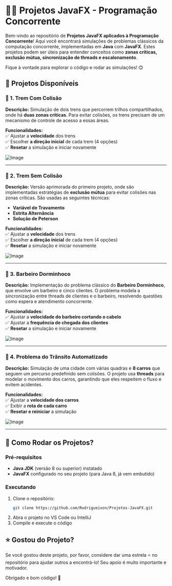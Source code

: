 # 🚆💡 Projetos JavaFX - Programação Concorrente

Bem-vindo ao repositório de **Projetos JavaFX aplicados à Programação Concorrente**! Aqui você encontrará simulações de problemas clássicos da computação concorrente, implementadas em **Java** com **JavaFX**. Estes projetos podem ser úteis para entender conceitos como **zonas críticas, exclusão mútua, sincronização de threads e escalonamento**.  

Fique à vontade para explorar o código e rodar as simulações! 😊  

## 📌 Projetos Disponíveis

### 🚄 1. Trem Com Colisão  
**Descrição:** Simulação de dois trens que percorrem trilhos compartilhados, onde há **duas zonas críticas**. Para evitar colisões, os trens precisam de um mecanismo de controle de acesso a essas áreas.  

**Funcionalidades:**  
✅ Ajustar a **velocidade** dos trens  
✅ Escolher **a direção inicial** de cada trem (4 opções)  
✅ **Resetar** a simulação e iniciar novamente  

![Image](https://github.com/user-attachments/assets/5f63c168-0fd7-4056-bc85-d505551c0c0c)

---

### 🚦 2. Trem Sem Colisão  
**Descrição:** Versão aprimorada do primeiro projeto, onde são implementadas estratégias de **exclusão mútua** para evitar colisões nas zonas críticas. São usadas as seguintes técnicas:  
- **Variável de Travamento**  
- **Estrita Alternância**  
- **Solução de Peterson**  

**Funcionalidades:**  
✅ Ajustar a **velocidade** dos trens  
✅ Escolher **a direção inicial** de cada trem (4 opções)  
✅ **Resetar** a simulação e iniciar novamente  

![Image](https://github.com/user-attachments/assets/8551a320-9971-48a0-ad0f-d1ca9ce6d9e8)

---

### 💈 3. Barbeiro Dorminhoco  
**Descrição:** Implementação do problema clássico do **Barbeiro Dorminhoco**, que envolve um barbeiro e cinco clientes. O problema modela a sincronização entre threads de clientes e o barbeiro, resolvendo questões como espera e atendimento concorrente.  

**Funcionalidades:**  
✅ Ajustar a **velocidade do barbeiro cortando o cabelo**  
✅ Ajustar a **frequência de chegada dos clientes**  
✅ **Resetar** a simulação e iniciar novamente  

![Image](https://github.com/user-attachments/assets/f9797152-2b52-4e08-a9d7-d4ec24efffb2)

---

### 🚗 4. Problema do Trânsito Automatizado  
**Descrição:** Simulação de uma cidade com várias quadras e **8 carros** que seguem um percurso predefinido sem colisões. O projeto usa **threads** para modelar o movimento dos carros, garantindo que eles respeitem o fluxo e evitem acidentes.  

**Funcionalidades:**  
✅ Ajustar a **velocidade dos carros**  
✅ Exibir a **rota de cada carro**  
✅ **Resetar e reiniciar** a simulação  

![Image](https://github.com/user-attachments/assets/ada592e3-2f74-4353-a3eb-97c5dbd80967)

---

## 🔧 Como Rodar os Projetos?  
### Pré-requisitos  
- **Java JDK** (versão 8 ou superior) instalado  
- **JavaFX** configurado no seu projeto (para Java 8, já vem embutido)

### Executando  
1. Clone o repositório:  
   ```sh
   git clone https://github.com/Rodrigueixon/Projetos-JavaFX.git
2. Abra o projeto no VS Code ou IntelliJ
3. Compile e execute o código

## ⭐ Gostou do Projeto?  
Se você gostou deste projeto, por favor, considere dar uma estrela ⭐ no repositório para ajudar outros a encontrá-lo! Seu apoio é muito importante e motivador.  

Obrigado e bom código! 🚀
